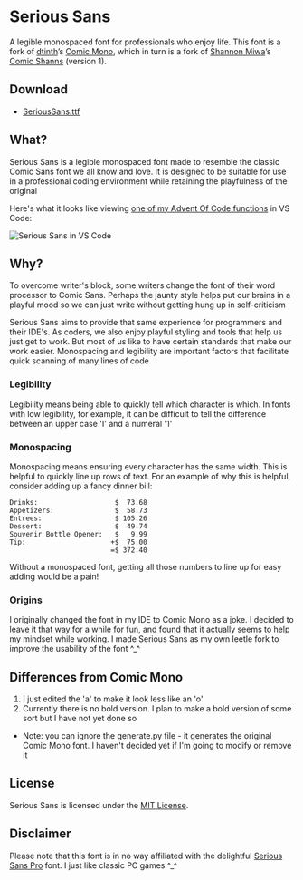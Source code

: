 # Serious Sans
A legible monospaced font for professionals who enjoy life. This font is a fork of [dtinth](https://github.com/dtinth)’s [Comic Mono](https://github.com/dtinth/comic-mono-font), which in turn is a fork of [Shannon Miwa](https://github.com/shannpersand)’s [Comic Shanns](https://github.com/shannpersand/comic-shanns) (version 1).

## Download
- [SeriousSans.ttf](https://github.com/kaBeech/serious-sans/SeriousSans.ttf)

## What?
Serious Sans is a legible monospaced font made to resemble the classic Comic Sans font we all know and love. It is designed to be suitable for use in a professional coding environment while retaining the playfulness of the original

Here's what it looks like viewing [one of my Advent Of Code functions](https://github.com/kaBeech/Advent-Of-Code-2022) in VS Code:

![Serious Sans in VS Code](https://github.com/kaBeech/serious-sans/blob/main/vscExample.png "Serious Sans in VS Code")

## Why?
To overcome writer's block, some writers change the font of their word processor to Comic Sans. Perhaps the jaunty style helps put our brains in a playful mood so we can just write without getting hung up in self-criticism

Serious Sans aims to provide that same experience for programmers and their IDE's. As coders, we also enjoy playful styling and tools that help us just get to work. But most of us like to have certain standards that make our work easier. Monospacing and legibility are important factors that facilitate quick scanning of many lines of code

### Legibility
Legibility means being able to quickly tell which character is which. In fonts with low legibility, for example, it can be difficult to tell the difference between an upper case 'I' and a numeral '1'

### Monospacing
Monospacing means ensuring every character has the same width. This is helpful to quickly line up rows of text. For an example of why this is helpful, consider adding up a fancy dinner bill:

```
Drinks:                   $  73.68
Appetizers:               $  58.73
Entrees:                  $ 105.26
Dessert:                  $  49.74
Souvenir Bottle Opener:   $   9.99
Tip:                     +$  75.00
                         =$ 372.40
```

Without a monospaced font, getting all those numbers to line up for easy adding would be a pain!

### Origins
I originally changed the font in my IDE to Comic Mono as a joke. I decided to leave it that way for a while for fun, and found that it actually seems to help my mindset while working. I made Serious Sans as my own leetle fork to improve the usability of the font ^_^

## Differences from Comic Mono
1. I just edited the 'a' to make it look less like an 'o'
2. Currently there is no bold version. I plan to make a bold version of some sort but I have not yet done so
- Note: you can ignore the generate.py file - it generates the original Comic Mono font. I haven't decided yet if I'm going to modify or remove it

## License
Serious Sans is licensed under the [MIT License](LICENSE).

## Disclaimer
Please note that this font is in no way affiliated with the delightful [Serious Sans Pro](https://www.myfonts.com/collections/serious-sans-pro-font-ogentroost) font. I just like classic PC games ^_^
